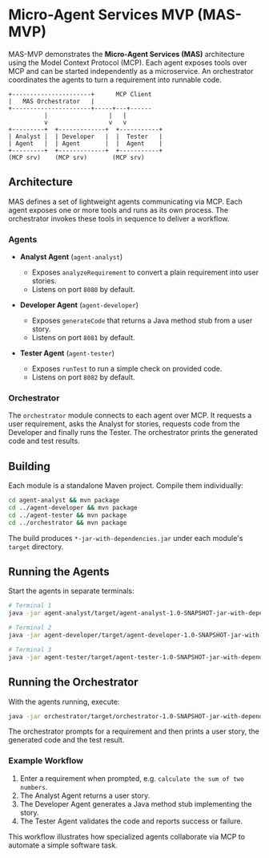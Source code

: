# Micro-Agent Services MVP (MAS-MVP)

MAS-MVP demonstrates the **Micro-Agent Services (MAS)** architecture using the Model Context Protocol (MCP). Each agent exposes tools over MCP and can be started independently as a microservice. An orchestrator coordinates the agents to turn a requirement into runnable code.

```
+----------------------+      MCP Client
|   MAS Orchestrator   |
+----------------------+-----+---+------
          |                 |   |
          v                 v   v
+---------+  +-------------+  +-----------+
| Analyst |  | Developer   |  |  Tester   |
| Agent   |  | Agent       |  |  Agent    |
+---------+  +-------------+  +-----------+
(MCP srv)    (MCP srv)       (MCP srv)
```

## Architecture

MAS defines a set of lightweight agents communicating via MCP. Each agent exposes one or more tools and runs as its own process. The orchestrator invokes these tools in sequence to deliver a workflow.

### Agents

- **Analyst Agent** (`agent-analyst`)
  - Exposes `analyzeRequirement` to convert a plain requirement into user stories.
  - Listens on port `8080` by default.

- **Developer Agent** (`agent-developer`)
  - Exposes `generateCode` that returns a Java method stub from a user story.
  - Listens on port `8081` by default.

- **Tester Agent** (`agent-tester`)
  - Exposes `runTest` to run a simple check on provided code.
  - Listens on port `8082` by default.

### Orchestrator

The `orchestrator` module connects to each agent over MCP. It requests a user requirement, asks the Analyst for stories, requests code from the Developer and finally runs the Tester. The orchestrator prints the generated code and test results.

## Building

Each module is a standalone Maven project. Compile them individually:

```bash
cd agent-analyst && mvn package
cd ../agent-developer && mvn package
cd ../agent-tester && mvn package
cd ../orchestrator && mvn package
```

The build produces `*-jar-with-dependencies.jar` under each module's `target` directory.

## Running the Agents

Start the agents in separate terminals:

```bash
# Terminal 1
java -jar agent-analyst/target/agent-analyst-1.0-SNAPSHOT-jar-with-dependencies.jar

# Terminal 2
java -jar agent-developer/target/agent-developer-1.0-SNAPSHOT-jar-with-dependencies.jar

# Terminal 3
java -jar agent-tester/target/agent-tester-1.0-SNAPSHOT-jar-with-dependencies.jar
```

## Running the Orchestrator

With the agents running, execute:

```bash
java -jar orchestrator/target/orchestrator-1.0-SNAPSHOT-jar-with-dependencies.jar
```

The orchestrator prompts for a requirement and then prints a user story, the generated code and the test result.

### Example Workflow

1. Enter a requirement when prompted, e.g. `calculate the sum of two numbers`.
2. The Analyst Agent returns a user story.
3. The Developer Agent generates a Java method stub implementing the story.
4. The Tester Agent validates the code and reports success or failure.

This workflow illustrates how specialized agents collaborate via MCP to automate a simple software task.
